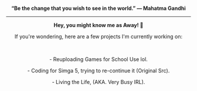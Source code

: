 <div align="center">
  <br>
  <p><strong>“Be the change that you wish to see in the world.” ― Mahatma Gandhi</strong></p>
</div>

<hr>

<div align="center">
  <p><strong>Hey, you might know me as Away! 🌙</strong></p>
  <p>If you're wondering, here are a few projects I'm currently working on:</p>
  <br>
  <p>- Reuploading Games for School Use lol.</p>
  <p>- Coding for Simga 5, trying to re-continue it (Original Src).</p>
  <p>- Living the Life, (AKA. Very Busy IRL).</p>
</div>
